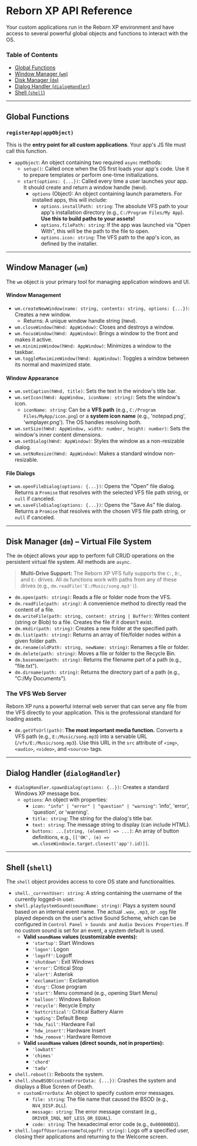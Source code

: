 # Reborn XP API Reference

Your custom applications run in the Reborn XP environment and have access to several powerful global objects and functions to interact with the OS.

### Table of Contents
*   [Global Functions](#global-functions)
*   [Window Manager (`wm`)](#window-manager-wm)
*   [Disk Manager (`dm`)](#disk-manager-dm--virtual-file-system)
*   [Dialog Handler (`dialogHandler`)](#dialog-handler-dialoghandler)
*   [Shell (`shell`)](#shell-shell)

---

## Global Functions

### `registerApp(appObject)`
This is the **entry point for all custom applications**. Your app's JS file must call this function.

*   `appObject`: An object containing two required `async` methods:
    *   `setup()`: Called once when the OS first loads your app's code. Use it to prepare templates or perform one-time initializations.
    *   `start(options: {...})`: Called every time a user launches your app. It should create and return a window handle (`hWnd`).
        *   `options` (Object): An object containing launch parameters. For installed apps, this will include:
            *   `options.installPath: string`: The absolute VFS path to your app's installation directory (e.g., `C:/Program Files/My App`). **Use this to build paths to your assets!**
            *   `options.filePath: string`: If the app was launched via "Open With", this will be the path to the file to open.
            *   `options.icon: string`: The VFS path to the app's icon, as defined by the installer.

---

## Window Manager (`wm`)
The `wm` object is your primary tool for managing application windows and UI.

#### Window Management
*   `wm.createNewWindow(name: string, contents: string, options: {...})`: Creates a new window.
    *   Returns: A unique window handle string (`hWnd`).
*   `wm.closeWindow(hWnd: AppWindow)`: Closes and destroys a window.
*   `wm.focusWindow(hWnd: AppWindow)`: Brings a window to the front and makes it active.
*   `wm.minimizeWindow(hWnd: AppWindow)`: Minimizes a window to the taskbar.
*   `wm.toggleMaximizeWindow(hWnd: AppWindow)`: Toggles a window between its normal and maximized state.

#### Window Appearance
*   `wm.setCaption(hWnd, title)`: Sets the text in the window's title bar.
*   `wm.setIcon(hWnd: AppWindow, iconName: string)`: Sets the window's icon.
    *   `iconName: string`: Can be a **VFS path** (e.g., `C:/Program Files/MyApp/icon.png`) or a **system icon name** (e.g., 'notepad.png', 'wmplayer.png'). The OS handles resolving both.
*   `wm.setSize(hWnd: AppWindow, width: number, height: number)`: Sets the window's inner content dimensions.
*   `wm.setDialog(hWnd: AppWindow)`: Styles the window as a non-resizable dialog.
*   `wm.setNoResize(hWnd: AppWindow)`: Makes a standard window non-resizable.

#### File Dialogs
*   `wm.openFileDialog(options: {...})`: Opens the "Open" file dialog. Returns a `Promise` that resolves with the selected VFS file path string, or `null` if canceled.
*   `wm.saveFileDialog(options: {...})`: Opens the "Save As" file dialog. Returns a `Promise` that resolves with the chosen VFS file path string, or `null` if canceled.

---

## Disk Manager (`dm`) – Virtual File System
The `dm` object allows your app to perform full CRUD operations on the persistent virtual file system. All methods are `async`.

> **Multi-Drive Support:** The Reborn XP VFS fully supports the `C:`, `D:`, and `E:` drives. All `dm` functions work with paths from any of these drives (e.g., `dm.readFile('E:/Music/song.mp3')`).

*   `dm.open(path: string)`: Reads a file or folder node from the VFS.
*   `dm.readFile(path: string)`: A convenience method to directly read the content of a file.
*   `dm.writeFile(path: string, content: string | Buffer)`: Writes content (string or Blob) to a file. Creates the file if it doesn't exist.
*   `dm.mkdir(path: string)`: Creates a new folder at the specified path.
*   `dm.list(path: string)`: Returns an array of file/folder nodes within a given folder path.
*   `dm.rename(oldPath: string, newName: string)`: Renames a file or folder.
*   `dm.delete(path: string)`: Moves a file or folder to the Recycle Bin.
*   `dm.basename(path: string)`: Returns the filename part of a path (e.g., "file.txt").
*   `dm.dirname(path: string)`: Returns the directory part of a path (e.g., "C:/My Documents").

### **The VFS Web Server**
Reborn XP runs a powerful internal web server that can serve any file from the VFS directly to your application. This is the professional standard for loading assets.

*   `dm.getVfsUrl(path)`: **The most important media function.** Converts a VFS path (e.g., `E:/Music/song.mp3`) into a servable URL (`/vfs/E:/Music/song.mp3`). Use this URL in the `src` attribute of `<img>`, `<audio>`, `<video>`, and `<source>` tags.

---

## Dialog Handler (`dialogHandler`)
*   `dialogHandler.spawnDialog(options: {..})`: Creates a standard Windows XP message box.
    *   `options`: An object with properties:
        *   `icon: "info" | "error" | "question" | "warning"`: 'info', 'error', 'question', or 'warning'.
        *   `title: string`: The string for the dialog's title bar.
        *   `text: string`: The message string to display (can include HTML).
        *   `buttons: ...[string, (element) => ...]`: An array of button definitions, e.g., `[['OK', (e) => wm.closeWindow(e.target.closest('app').id)]]`.

---

## Shell (`shell`)
The `shell` object provides access to core OS state and functionalities.

*   `shell._currentUser: string`: A string containing the username of the currently logged-in user.
*   `shell.playSystemSound(soundName: string)`: Plays a system sound based on an internal event name. The actual `.wav`, `.mp3`, or `.ogg` file played depends on the user's active Sound Scheme, which can be configured in `Control Panel > Sounds and Audio Devices Properties`. If no custom sound is set for an event, a system default is used.
    *   **Valid `soundName` values (customizable events):**
        *   `'startup'`: Start Windows
        *   `'logon'`: Logon
        *   `'logoff'`: Logoff
        *   `'shutdown'`: Exit Windows
        *   `'error'`: Critical Stop
        *   `'alert'`: Asterisk
        *   `'exclamation'`: Exclamation
        *   `'ding'`: Close program
        *   `'start'`: Menu command (e.g., opening Start Menu)
        *   `'balloon'`: Windows Balloon
        *   `'recycle'`: Recycle Empty
        *   `'battcritical'`: Critical Battery Alarm
        *   `'xpding'`: Default Beep
        *   `'hdw_fail'`: Hardware Fail
        *   `'hdw_insert'`: Hardware Insert
        *   `'hdw_remove'`: Hardware Remove
    *   **Valid `soundName` values (direct sounds, not in properties):**
        *   `'lowbatt'`
        *   `'chimes'`
        *   `'chord'`
        *   `'tada'`
*   `shell.reboot()`: Reboots the system.
*   `shell.showBSOD(customErrorData: {...})`: Crashes the system and displays a Blue Screen of Death.
    *   `customErrorData`: An object to specify custom error messages.
        *   `file: string`: The file name that caused the BSOD (e.g., `NV4_DISP.DLL`).
        *   `message: string`: The error message constant (e.g., `DRIVER_IRQL_NOT_LESS_OR_EQUAL`).
        *   `code: string`: The hexadecimal error code (e.g., `0x000000D1`).
*   `shell.logoffUser(usernameToLogoff: string)`: Logs off a specified user, closing their applications and returning to the Welcome screen.